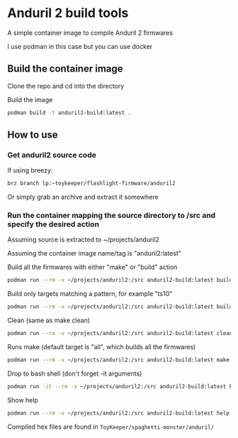 # Anduril 2 build tools

A simple container image to compile Anduril 2 firmwares

I use podman in this case but you can use docker

## Build the container image

Clone the repo and cd into the directory

Build the image

```sh
podman build -t anduril2-build:latest .
```

## How to use

### Get anduril2 source code

If using breezy:

```sh
brz branch lp:~toykeeper/flashlight-firmware/anduril2
```

Or simply grab an archive and extract it somewhere

### Run the container mapping the source directory to /src and specify the desired action

Assuming source is extracted to ~/projects/anduril2

Assuming the container image name/tag is "anduril2:latest"

Build all the firmwares with either "make" or "build" action

```sh
podman run --rm -v ~/projects/anduril2:/src anduril2-build:latest build
```

Build only targets matching a pattern, for example "ts10"

```sh
podman run --rm -v ~/projects/anduril2:/src anduril2-build:latest build ts10
```

Clean (same as make clean)

```sh
podman run --rm -v ~/projects/anduril2:/src anduril2-build:latest clean
```

Runs make (default target is "all", which builds all the firmwares)

```sh
podman run --rm -v ~/projects/anduril2:/src anduril2-build:latest make
```

Drop to bash shell (don't forget -it arguments)

```sh
podman run -it --rm -v ~/projects/anduril2:/src anduril2-build:latest bash
```

Show help

```sh
podman run --rm -v ~/projects/anduril2:/src anduril2-build:latest help
```

Compiled hex files are found in `ToyKeeper/spaghetti-monster/anduril/`
